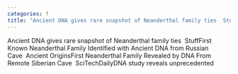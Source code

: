```yaml
---
categories: f
title: "Ancient DNA gives rare snapshot of Neanderthal family ties  Stuff"
---
```

Ancient DNA gives rare snapshot of Neanderthal family ties&nbsp;&nbsp;StuffFirst Known Neanderthal Family Identified with Ancient DNA from Russian Cave&nbsp;&nbsp;Ancient OriginsFirst Neanderthal Family Revealed by DNA From Remote Siberian Cave&nbsp;&nbsp;SciTechDailyDNA study reveals unprecedented 